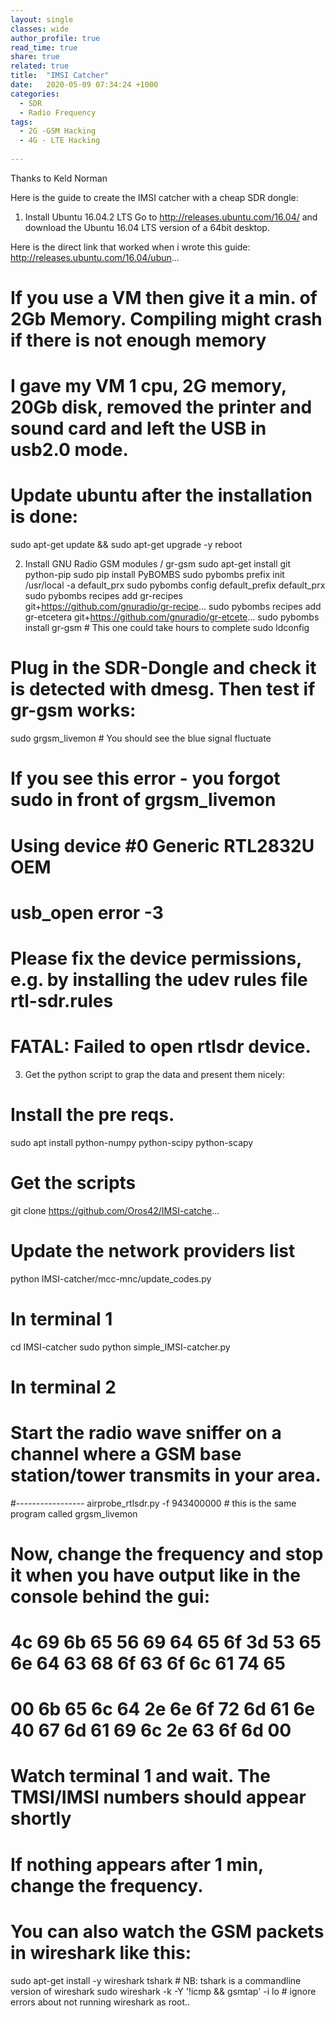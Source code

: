 ```yaml
---
layout: single
classes: wide
author_profile: true
read_time: true
share: true
related: true
title:  "IMSI Catcher"
date:   2020-05-09 07:34:24 +1000
categories:
  - SDR
  - Radio Frequency
tags:
  - 2G -GSM Hacking
  - 4G - LTE Hacking
  
---
```

Thanks to Keld Norman

Here is the guide to create the IMSI catcher with a cheap SDR dongle:

 1. Install Ubuntu 16.04.2 LTS
 Go to http://releases.ubuntu.com/16.04/  and download the Ubuntu 16.04 LTS version of a 64bit desktop.

 Here is the direct link that worked when i wrote this guide:
 http://releases.ubuntu.com/16.04/ubun...
 
 # If you use a VM then give it a min. of 2Gb Memory. Compiling might crash if there is not enough memory
 # I gave my VM 1 cpu, 2G memory, 20Gb disk, removed the printer and sound card and left the USB in usb2.0 mode.
  
 # Update ubuntu after the installation is done:
 sudo apt-get update && sudo apt-get upgrade -y
 reboot
 
 2. Install GNU Radio GSM modules / gr-gsm
 sudo apt-get install git python-pip 
 sudo pip install PyBOMBS
 sudo pybombs prefix init /usr/local -a default_prx
 sudo pybombs config default_prefix default_prx
 sudo pybombs recipes add gr-recipes git+https://github.com/gnuradio/gr-recipe...
 sudo pybombs recipes add gr-etcetera git+https://github.com/gnuradio/gr-etcete...
 sudo pybombs install gr-gsm # This one could take hours to complete
 sudo ldconfig

 # Plug in the SDR-Dongle and check it is detected with dmesg. Then test if gr-gsm works: 
 sudo grgsm_livemon # You should see the blue signal fluctuate

 # If you see this error - you forgot sudo in front of grgsm_livemon 
 # Using device #0 Generic RTL2832U OEM
 # usb_open error -3
 # Please fix the device permissions, e.g. by installing the udev rules file rtl-sdr.rules
 # FATAL: Failed to open rtlsdr device.

 3. Get the python script to grap the data and present them nicely:
 # Install the pre reqs.
 sudo apt install python-numpy python-scipy python-scapy 
 
 # Get the scripts
 git clone https://github.com/Oros42/IMSI-catche...
 
 # Update the network providers list
 python IMSI-catcher/mcc-mnc/update_codes.py  
 
 # In terminal 1
 cd IMSI-catcher
 sudo python simple_IMSI-catcher.py

 # In terminal 2
 # Start the radio wave sniffer on a channel where a GSM base station/tower transmits in your area.
 #-----------------
 airprobe_rtlsdr.py -f 943400000 # this is the same program called grgsm_livemon
 
 # Now, change the frequency and stop it when you have output like in the console behind the gui:
 # 4c 69 6b 65 56 69 64 65 6f 3d 53 65 6e 64 63 68 6f 63 6f 6c 61 74 65
 # 00 6b 65 6c 64 2e 6e 6f 72 6d 61 6e 40 67 6d 61 69 6c 2e 63 6f 6d 00
 
 # Watch terminal 1 and wait. The TMSI/IMSI numbers should appear shortly
 # If nothing appears after 1 min, change the frequency.

 # You can also watch the GSM packets in wireshark like this:
 sudo apt-get install -y wireshark tshark # NB: tshark is a commandline version of wireshark
 sudo wireshark -k -Y '!icmp && gsmtap' -i lo # ignore errors about not running wireshark as root..
